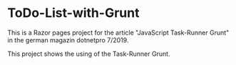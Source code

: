 # ToDo-List-with-Grunt

This is a Razor pages project for the article "JavaScript Task-Runner Grunt" in the german magazin dotnetpro 7/2019.

This project shows the using of the Task-Runner Grunt.

